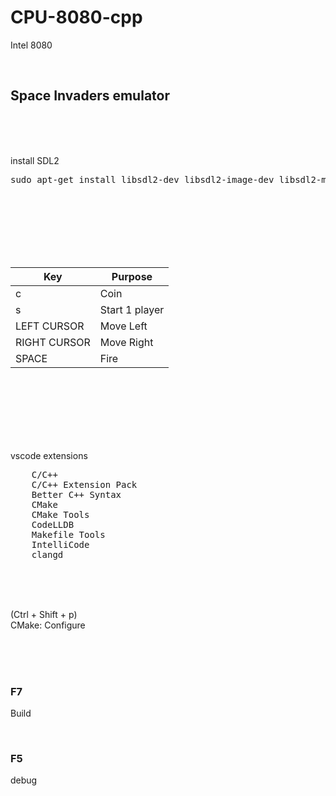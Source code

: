 # CPU-8080-cpp

Intel 8080

<br>

## Space Invaders emulator

<br><br><br>

install SDL2

<pre>
sudo apt-get install libsdl2-dev libsdl2-image-dev libsdl2-mixer-dev libsdl2-net-dev libsdl2-ttf-dev
</pre>

<br><br><br><br><br><br>

| Key          | Purpose        |
| ------------ | -------------- |
| c            | Coin           |
| s            | Start 1 player |
| LEFT CURSOR  | Move Left      |
| RIGHT CURSOR | Move Right     |
| SPACE        | Fire           |

<br><br><br><br><br><br>

vscode extensions

<pre>
    C/C++
    C/C++ Extension Pack
    Better C++ Syntax
    CMake
    CMake Tools
    CodeLLDB
    Makefile Tools
    IntelliCode
    clangd
</pre>

<br><br><br>

(Ctrl + Shift + p)  
CMake: Configure

<br><br><br>

### F7

Build

<br>

### F5

debug

<br><br><br><br><br><br><br><br><br>
